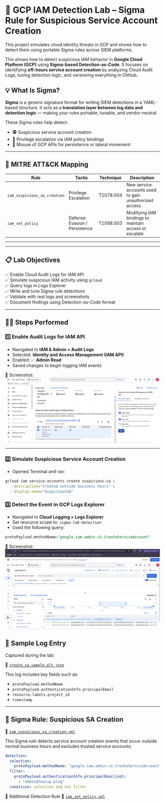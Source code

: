 # 🔐 GCP IAM Detection Lab – Sigma Rule for Suspicious Service Account Creation

This project simulates cloud identity threats in GCP and shows how to detect them using portable Sigma rules across SIEM platforms.

This shows how to detect suspicious IAM behavior in **Google Cloud Platform (GCP)** using **Sigma-based Detection-as-Code**. It focuses on identifying **off-hours service account creation** by analyzing Cloud Audit Logs, tuning detection logic, and versioning everything in GitHub.

## 💡 What Is Sigma?

**Sigma** is a generic signature format for writing SIEM detections in a YAML-based structure. It acts as a **translation layer between log data and detection logic** — making your rules portable, tunable, and vendor-neutral.


These Sigma rules help detect:
- 🕵️ Suspicious service account creation  
- 🔐 Privilege escalation via IAM policy bindings  
- 🔄 Misuse of GCP APIs for persistence or lateral movement

---

## 🧩 MITRE ATT&CK Mapping

| Rule                        | Tactic               | Technique      | Description                                               |
|----------------------------|----------------------|----------------|-----------------------------------------------------------|
| `iam_suspicious_sa_creation` | Privilege Escalation | T1078.004       | New service accounts used to gain unauthorized access     |
| `iam_set_policy`             | Defense Evasion / Persistence | T1098.003 | Modifying IAM bindings to maintain access or escalate     |

---

---

## 📋 Lab Objectives

✅ Enable Cloud Audit Logs for IAM API  
✅ Simulate suspicious IAM activity using `gcloud`  
✅ Query logs in Logs Explorer  
✅ Write and tune Sigma rule detections  
✅ Validate with real logs and screenshots  
✅ Document findings using Detection-as-Code format

---

## 👨‍💻 Steps Performed

### 1️⃣ Enable Audit Logs for IAM API

- Navigated to **IAM & Admin > Audit Logs**
- Selected: **Identity and Access Management (IAM API)**
- Enabled: ✅ **Admin Read**
- Saved changes to begin logging IAM events

📸 Screenshot:  
![IAM Audit Logging Enabled](./screenshots/IAM-Permission-Setup.png)

---

### 2️⃣ Simulate Suspicious Service Account Creation

- Opened Terminal and ran:

```bash
gcloud iam service-accounts create suspicious-sa \
  --description="Created outside business hours" \
  --display-name="SuspiciousSA"
```
### 3️⃣ Detect the Event in GCP Logs Explorer

- Navigated to **Cloud Logging > Logs Explorer**
- Set resource scope to: `sigma-lab-detection`
- Used the following query:

```sql
protoPayload.methodName="google.iam.admin.v1.CreateServiceAccount"
```
📸 Screenshot:  
![Service Account Detection in Logs Explorer](./screenshots/suspicious-event.png)



## 📁 Sample Log Entry

Captured during the lab:

🔹 [`create_sa_sample_alt.json`](./log_samples/create_sa_sample_alt.json.rtf)

This log includes key fields such as:

- `protoPayload.methodName`
- `protoPayload.authenticationInfo.principalEmail`
- `resource.labels.project_id`
- `timestamp`

---

## 🧠 Sigma Rule: Suspicious SA Creation

📄 [`iam_suspicious_sa_creation.yml`](./detections/iam_suspicious_sa_creation.yml.rtf)

This Sigma rule detects service account creation events that occur outside normal business hours and excludes trusted service accounts.

```yaml
detection:
  selection:
    protoPayload.methodName: "google.iam.admin.v1.CreateServiceAccount"
  filter:
    protoPayload.authenticationInfo.principalEmail|not:
      - "admin@teacup.blog"
  condition: selection and not filter
```
🔗 Additional Detection Rule 
📄 [`iam_set_policy.yml`](./detections/iam_set_policy.yml.rtf)

